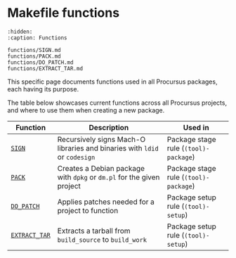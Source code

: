 # Makefile functions

```{toctree}
:hidden:
:caption: Functions

functions/SIGN.md
functions/PACK.md
functions/DO_PATCH.md
functions/EXTRACT_TAR.md
```

This specific page documents functions used in all Procursus packages, each having its purpose.

The table below showcases current functions across all Procursus projects, and where to use them when creating a new package.

| Function | Description | Used in |
|----------|-------------|---------|
| [`SIGN`](./functions/SIGN) | Recursively signs Mach-O libraries and binaries with `ldid` or `codesign` | Package stage rule (`(tool)-package`) |
| [`PACK`](./functions/PACK) | Creates a Debian package with `dpkg` or `dm.pl` for the given project | Package stage rule (`(tool)-package`) |
| [`DO_PATCH`](./functions/DO_PATCH) | Applies patches needed for a project to function | Package setup rule (`(tool)-setup`) |
| [`EXTRACT_TAR`](./functions/EXTRACT_TAR) | Extracts a tarball from `build_source` to `build_work` | Package setup rule (`(tool)-setup`) |